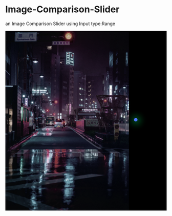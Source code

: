 # Image-Comparison-Slider
an Image Comparison Slider 
using Input type:Range 

 ![check here](photoslider.png)
